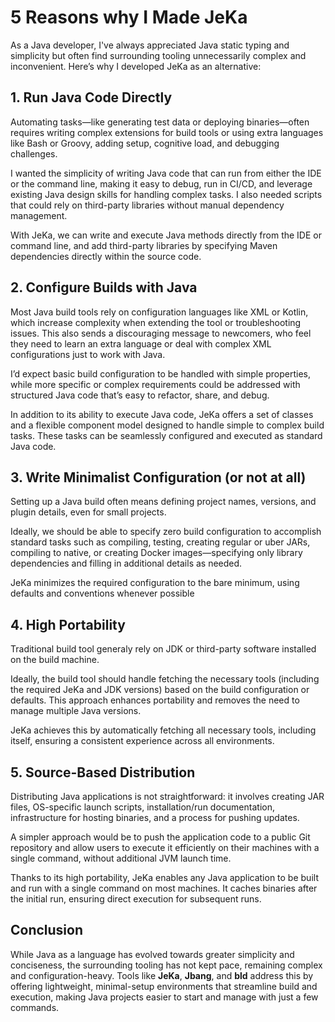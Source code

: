 # 5 Reasons why I Made JeKa

As a Java developer, I've always appreciated Java static typing and simplicity
but often find surrounding tooling unnecessarily complex and inconvenient. Here’s why I developed JeKa as an alternative:

## 1. Run Java Code Directly

Automating tasks—like generating test data or deploying binaries—often requires writing complex extensions for build tools or using extra languages like Bash or Groovy, adding setup, cognitive load, and debugging challenges.

I wanted the simplicity of writing Java code that can run from either the IDE or the command line, making it easy to debug, run in CI/CD, and leverage existing Java design skills for handling complex tasks. I also needed scripts that could rely on third-party libraries without manual dependency management.

With JeKa, we can write and execute Java methods directly from the IDE or command line, and add third-party libraries by specifying Maven dependencies directly within the source code.

## 2. Configure Builds with Java

Most Java build tools rely on configuration languages like XML or Kotlin, which increase complexity when extending the tool or troubleshooting issues. This also sends a discouraging message to newcomers, who feel they need to learn an extra language or deal with complex XML configurations just to work with Java.

I’d expect basic build configuration to be handled with simple properties, while more specific or complex requirements could be addressed with structured Java code that’s easy to refactor, share, and debug.

In addition to its ability to execute Java code, JeKa offers a set of classes and a flexible component model designed to handle simple to complex build tasks. These tasks can be seamlessly configured and executed as standard Java code.

## 3. Write Minimalist Configuration (or not at all)

Setting up a Java build often means defining project names, versions, and plugin details, even for small projects.

Ideally, we should be able to specify zero build configuration to accomplish standard tasks such as compiling, testing, creating regular or uber JARs, compiling to native, or creating Docker images—specifying only library dependencies and filling in additional details as needed.

JeKa minimizes the required configuration to the bare minimum, using defaults and conventions whenever possible

## 4. High Portability

Traditional build tool generaly rely on JDK or third-party software installed on the build machine.

Ideally, the build tool should handle fetching the necessary tools (including the required JeKa and JDK versions) based on the build configuration or defaults. This approach enhances portability and removes the need to manage multiple Java versions.

JeKa achieves this by automatically fetching all necessary tools, including itself, ensuring a consistent experience across all environments.

## 5. Source-Based Distribution

Distributing Java applications is not straightforward: it involves creating JAR files, OS-specific launch scripts, installation/run documentation, infrastructure for hosting binaries, and a process for pushing updates.

A simpler approach would be to push the application code to a public Git repository and allow users to execute it efficiently on their machines with a single command, without additional JVM launch time.

Thanks to its high portability, JeKa enables any Java application to be built and run with a single command on most machines. It caches binaries after the initial run, ensuring direct execution for subsequent runs.

## Conclusion

While Java as a language has evolved towards greater simplicity and conciseness, the surrounding tooling has not kept pace, remaining complex and configuration-heavy.
Tools like **JeKa**, **Jbang**, and **bld** address this by offering lightweight, minimal-setup environments that streamline build and execution, making Java projects easier to start and manage with just a few commands.
